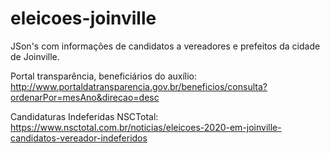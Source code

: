 # eleicoes-joinville
JSon's com informações de candidatos a vereadores e prefeitos da cidade de Joinville.

Portal transparência, beneficiários do auxílio: http://www.portaldatransparencia.gov.br/beneficios/consulta?ordenarPor=mesAno&direcao=desc

Candidaturas Indeferidas NSCTotal: https://www.nsctotal.com.br/noticias/eleicoes-2020-em-joinville-candidatos-vereador-indeferidos
